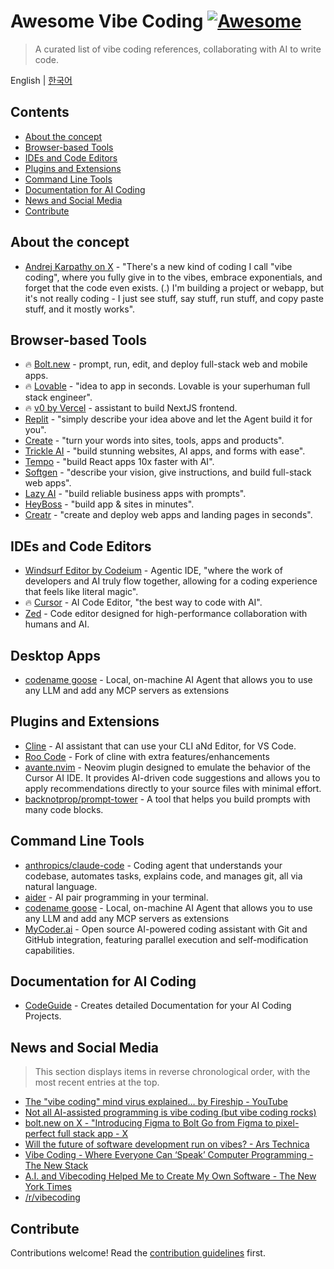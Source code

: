 # Awesome Vibe Coding [![Awesome](https://awesome.re/badge.svg)](https://awesome.re) <!-- omit in toc -->

> A curated list of vibe coding references, collaborating with AI to write code.

English | [한국어](./README-KR.md)

## Contents <!-- omit in toc -->

- [About the concept](#about-the-concept)
- [Browser-based Tools](#browser-based-tools)
- [IDEs and Code Editors](#ides-and-code-editors)
- [Plugins and Extensions](#plugins-and-extensions)
- [Command Line Tools](#command-line-tools)
- [Documentation for AI Coding](#documentation-for-ai-coding)
- [News and Social Media](#news-and-social-media)
- [Contribute](#contribute)

## About the concept

- [Andrej Karpathy on X](https://x.com/karpathy/status/1886192184808149383) - "There's a new kind of coding I call "vibe coding", where you fully give in to the vibes, embrace exponentials, and forget that the code even exists. (.) I'm building a project or webapp, but it's not really coding - I just see stuff, say stuff, run stuff, and copy paste stuff, and it mostly works".

## Browser-based Tools

- 🔥 [Bolt.new](https://bolt.new/) - prompt, run, edit, and deploy full-stack web and mobile apps.
- 🔥 [Lovable](https://lovable.dev/) - "idea to app in seconds. Lovable is your superhuman full stack engineer".
- 🔥 [v0 by Vercel](https://v0.dev/chat) - assistant to build NextJS frontend.
- [Replit](https://replit.com/) - "simply describe your idea above and let the Agent build it for you".
- [Create](https://www.create.xyz/) - "turn your words into sites, tools, apps and products".
- [Trickle AI](https://www.trickle.so/) - "build stunning websites, AI apps, and forms with ease".
- [Tempo](https://www.tempo.new/) - "build React apps 10x faster with AI".
- [Softgen](https://softgen.ai/) - "describe your vision, give instructions, and build full-stack web apps".
- [Lazy AI](https://getlazy.ai/) - "build reliable business apps with prompts".
- [HeyBoss](https://www.heyboss.xyz/) - "build app & sites in minutes".
- [Creatr](https://getcreatr.com/) - "create and deploy web apps and landing pages in seconds".

## IDEs and Code Editors

- [Windsurf Editor by Codeium](https://codeium.com/windsurf) - Agentic IDE, "where the work of developers and AI truly flow together, allowing for a coding experience that feels like literal magic".
- 🔥 [Cursor](https://www.cursor.com/) - AI Code Editor, "the best way to code with AI".
- [Zed](https://zed.dev/) - Code editor designed for high-performance collaboration with humans and AI.

## Desktop Apps
- [codename goose](https://block.github.io/goose/) - Local, on-machine AI Agent that allows you to use any LLM and add any MCP servers as extensions

## Plugins and Extensions

- [Cline](https://cline.bot/) - AI assistant that can use your CLI aNd Editor, for VS Code.
- [Roo Code](https://github.com/RooVetGit/Roo-Code) - Fork of cline with extra features/enhancements
- [avante.nvim](https://github.com/yetone/avante.nvim) - Neovim plugin designed to emulate the behavior of the Cursor AI IDE. It provides AI-driven code suggestions and allows you to apply recommendations directly to your source files with minimal effort.
- [backnotprop/prompt-tower](https://github.com/backnotprop/prompt-tower) - A tool that helps you build prompts with many code blocks.

## Command Line Tools

- [anthropics/claude-code](https://github.com/anthropics/claude-code) - Coding agent that understands your codebase, automates tasks, explains code, and manages git, all via natural language.
- [aider](https://aider.chat/) - AI pair programming in your terminal.
- [codename goose](https://block.github.io/goose/) - Local, on-machine AI Agent that allows you to use any LLM and add any MCP servers as extensions
- [MyCoder.ai](https://github.com/drivecore/mycoder) - Open source AI-powered coding assistant with Git and GitHub integration, featuring parallel execution and self-modification capabilities.

## Documentation for AI Coding

- [CodeGuide](https://www.codeguide.dev/) - Creates detailed Documentation for your AI Coding Projects.

## News and Social Media

> This section displays items in reverse chronological order, with the most recent entries at the top.

- [The "vibe coding" mind virus explained… by Fireship - YouTube](https://www.youtube.com/watch?v=Tw18-4U7mts)
- [Not all AI-assisted programming is vibe coding (but vibe coding rocks)](https://simonwillison.net/2025/Mar/19/vibe-coding/)
- [bolt.new on X - "Introducing Figma to Bolt Go from Figma to pixel-perfect full stack app - X](https://x.com/boltdotnew/status/1900197121829331158)
- [Will the future of software development run on vibes? - Ars Technica](https://arstechnica.com/ai/2025/03/is-vibe-coding-with-ai-gnarly-or-reckless-maybe-some-of-both/)
- [Vibe Coding - Where Everyone Can ‘Speak’ Computer Programming - The New Stack](https://thenewstack.io/vibe-coding-where-everyone-can-speak-computer-programming/)
- [A.I. and Vibecoding Helped Me to Create My Own Software - The New York Times](https://www.nytimes.com/2025/02/27/technology/personaltech/vibecoding-ai-software-programming.html)
- [/r/vibecoding](https://www.reddit.com/r/vibecoding/)

## Contribute

Contributions welcome! Read the [contribution guidelines](CONTRIBUTING.md) first.

